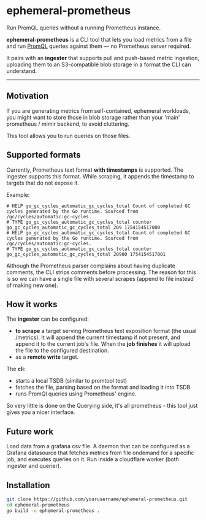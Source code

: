 # ephemeral-prometheus

Run PromQL queries without a running Prometheus instance.

**ephemeral-prometheus** is a CLI tool that lets you load metrics from a file and run [PromQL](https://prometheus.io/docs/prometheus/latest/querying/basics/) queries against them — no Prometheus server required.

It pairs with an **ingester** that supports pull and push-based metric ingestion, uploading them to an S3-compatible blob storage in a format the CLI can understand.

---
## Motivation
If you are generating metrics from self-contained, ephemeral workloads, you might want to store those in blob storage rather than your 'main' prometheus / mimir backend, to avoid cluttering. 

This tool allows you to run queries on those files.

## Supported formats

Currently, Prometheus text format **with timestamps** is supported. The ingester supports this format. While scraping, it appends the timestamp to targets that do not expose it.

Example:
```
# HELP go_gc_cycles_automatic_gc_cycles_total Count of completed GC cycles generated by the Go runtime. Sourced from /gc/cycles/automatic:gc-cycles.
# TYPE go_gc_cycles_automatic_gc_cycles_total counter
go_gc_cycles_automatic_gc_cycles_total 209 1754154517000
# HELP go_gc_cycles_automatic_gc_cycles_total Count of completed GC cycles generated by the Go runtime. Sourced from /gc/cycles/automatic:gc-cycles.
# TYPE go_gc_cycles_automatic_gc_cycles_total counter
go_gc_cycles_automatic_gc_cycles_total 20900 1754154517001
```

Although the Prometheus parser complains about having duplicate comments, the CLI strips comments before processing. The reason for this is so we can have a single file with several scrapes (append to file instead of making new one).


## How it works
The **ingester** can be configured:
 - **to scrape** a target serving Prometheus text exposition format (the usual /metrics). It will append the current timestamp if not present, and append it to the current job's file. When the **job finishes** it will upload the file to the configured destination.
 - as a **remote write** target. 

The **cli**:
 - starts a local TSDB (similar to promtool test)
 - fetches the file, parsing based on the format and loading it into TSDB
 - runs PromQl queries using Prometheus' engine.

So very little is done on the Querying side, it's all prometheus - this tool just gives you a nicer interface.

## Future work
Load data from a grafana csv file.
A daemon that can be configured as a Grafana datasource that fetches metrics from file ondemand for a specific job, and executes queries on it.
Run inside a cloudflare worker (both ingester and querier).

## Installation

```bash
git clone https://github.com/yourusername/ephemeral-prometheus.git
cd ephemeral-prometheus
go build -o ephemeral-prometheus .
